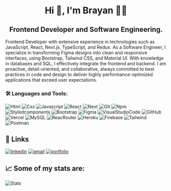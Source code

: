 # <h1 align="center">Hi 👋, I'm Brayan 🧑‍💻</h1>
  
<h2 align="center">Frontend Developer and Software Engineering.</h2>
<p>Frontend Developer with extensive experience in technologies such as JavaScript, React, Next.js, TypeScript, and Redux. As a Software Engineer, I specialize in transforming Figma designs into clean and responsive interfaces, using Bootstrap, Tailwind CSS, and Material UI. With knowledge in databases and SQL, I effectively integrate the frontend and backend. I am proactive, detail-oriented, and collaborative, always committed to best practices in code and design to deliver highly performance-optimized applications that exceed user expectations.</p>


### 🛠 Languages and Tools:
<div>
  <img alt="Html" src="https://img.shields.io/badge/HTML5-E34F26?style=for-the-badge&logo=html5&logoColor=white" />
  <img alt="Css" src="https://img.shields.io/badge/CSS3-1572B6?style=for-the-badge&logo=css3&logoColor=white" />
  <img alt="Javascript" src="https://img.shields.io/badge/JavaScript-323330?style=for-the-badge&logo=javascript&logoColor=F7DF1E" />
  <img alt="React" src="https://img.shields.io/badge/React-20232A?style=for-the-badge&logo=react&logoColor=61DAFB" />
  <img alt="Next" src="https://img.shields.io/badge/next.js-000000?style=for-the-badge&logo=nextdotjs&logoColor=white" />
  <img alt="Git" src="https://img.shields.io/badge/GIT-E44C30?style=for-the-badge&logo=git&logoColor=white" />
  <img alt="Npm" src="https://img.shields.io/badge/npm-CB3837?style=for-the-badge&logo=npm&logoColor=white" />
  <img alt="Styledcomponents" src="https://img.shields.io/badge/styled--components-DB7093?style=for-the-badge&logo=styled-components&logoColor=white" />
  <img alt="Bootstrap" src="https://img.shields.io/badge/Bootstrap-563D7C?style=for-the-badge&logo=bootstrap&logoColor=white" />
  <img alt="Figma" src="https://img.shields.io/badge/Figma-F24E1E?style=for-the-badge&logo=figma&logoColor=white" />
  <img alt="VisualStudioCode" src="https://img.shields.io/badge/Visual_Studio_Code-0078D4?style=for-the-badge&logo=visual%20studio%20code&logoColor=white" />
  <img alt="GitHub" src="https://img.shields.io/badge/GitHub-100000?style=for-the-badge&logo=github&logoColor=white" />
  <img alt="Vercel" src="https://img.shields.io/badge/Vercel-000000?style=for-the-badge&logo=vercel&logoColor=white" />
  <img alt="MySQL" src="https://img.shields.io/badge/MySQL-005C84?style=for-the-badge&logo=mysql&logoColor=white" />
  <img alt="ReacRouter" src="https://img.shields.io/badge/React_Router-CA4245?style=for-the-badge&logo=react-router&logoColor=white" />
  <img alt="Heroku" src="https://img.shields.io/badge/Heroku-430098?style=for-the-badge&logo=heroku&logoColor=white" />
  <img alt="Firebase" src="https://img.shields.io/badge/firebase-ffca28?style=for-the-badge&logo=firebase&logoColor=black" />
  <img alt="Tailwind" src="https://img.shields.io/badge/Tailwind_CSS-38B2AC?style=for-the-badge&logo=tailwind-css&logoColor=white" />
  <img alt="Postman" src="https://img.shields.io/badge/Postman-FF6C37?style=for-the-badge&logo=Postman&logoColor=white" />
</div>

## 🔗 Links
[![linkedin](https://img.shields.io/badge/linkedin-0A66C2?style=for-the-badge&logo=linkedin&logoColor=white)](https://www.linkedin.com/in/brayanromon/)
[![gmail](https://img.shields.io/badge/Gmail-D14836?style=for-the-badge&logo=gmail&logoColor=white)](mailto:brayan7890123@gmail.com)
[![portfolio](https://img.shields.io/badge/website-000000?style=for-the-badge&logo=About.me&logoColor=white)](https://www.brayanrodriguez.xyz/)

## 📈 Some of my stats are: 
![Stats](https://github-readme-stats.vercel.app/api?username=Brayanro&theme=nord)
